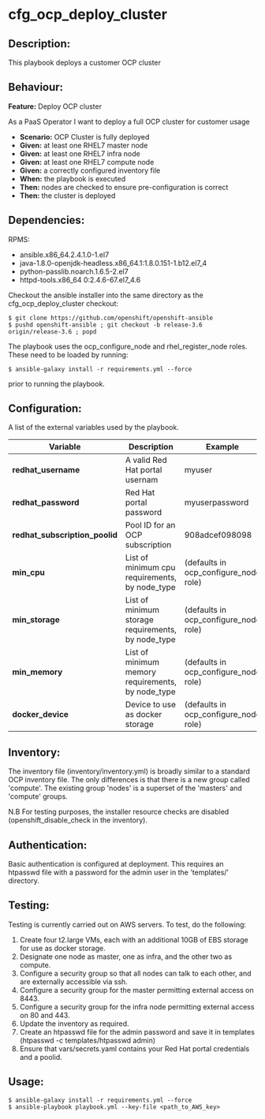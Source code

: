 # cfg_ocp_deploy_cluster

## Description:

This playbook deploys a customer OCP cluster

## Behaviour:

**Feature:** Deploy OCP cluster

As a PaaS Operator I want to deploy a full OCP cluster for customer usage

- **Scenario:** OCP Cluster is fully deployed
- **Given:** at least one RHEL7 master node
- **Given:** at least one RHEL7 infra node
- **Given:** at least one RHEL7 compute node
- **Given:** a correctly configured inventory file
- **When:** the playbook is executed
- **Then:** nodes are checked to ensure pre-configuration is correct
- **Then:** the cluster is deployed

## Dependencies:

RPMS:
- ansible.x86_64.2.4.1.0-1.el7
- java-1.8.0-openjdk-headless.x86_64.1:1.8.0.151-1.b12.el7_4
- python-passlib.noarch.1.6.5-2.el7
- httpd-tools.x86_64 0:2.4.6-67.el7_4.6                                                                                                                                                               

Checkout the ansible installer into the same directory as the cfg_ocp_deploy_cluster checkout:
```
$ git clone https://github.com/openshift/openshift-ansible
$ pushd openshift-ansible ; git checkout -b release-3.6 origin/release-3.6 ; popd
```

The playbook uses the ocp_configure_node and rhel_register_node roles. These need to be loaded by running:

```
$ ansible-galaxy install -r requirements.yml --force
```
prior to running the playbook.

## Configuration:

A list of the external variables used by the playbook.

| Variable  | Description  | Example  | Where set |
|---|---|---|---|
| **redhat_username**  | A valid Red Hat portal usernam  |  myuser | vars/secrets.yml |
| **redhat_password**  | Red Hat portal password  |  myuserpassword | vars/secrets.yml |
| **redhat_subscription_poolid**  | Pool ID for an OCP subscription | 908adcef098098 | vars/secrets.yml |
| **min_cpu**  | List of minimum cpu requirements, by node_type | (defaults in  ocp_configure_node role)  | override in group_vars/all.yml if needed |
| **min_storage** | List of minimum storage requirements, by node_type | (defaults in ocp_configure_node role)  | override in group_vars/all.yml if needed |
| **min_memory** | List of minimum memory requirements, by node_type | (defaults in ocp_configure_node role)  | override in group_vars/all.yml if needed |
| **docker_device** | Device to use as docker storage | (defaults in ocp_configure_node role) | override in group_vars/all.yml if needed |

## Inventory:

The inventory file (inventory/inventory.yml) is broadly similar to a standard OCP inventory file. The only differences is that there is a new group called 'compute'.
The existing group 'nodes' is a superset of the 'masters' and 'compute' groups.

N.B For testing purposes, the installer resource checks are disabled (openshift_disable_check in the inventory).

## Authentication:

Basic authentication is configured at deployment. This requires an htpasswd file with a password for the admin user in the 'templates/' directory.

## Testing:

Testing is currently carried out on AWS servers. To test, do the following:

1. Create four t2.large VMs, each with an additional 10GB of EBS storage for use as docker storage.
2. Designate one node as master, one as infra, and the other two as compute.
3. Configure a security group so that all nodes can talk to each other, and are externally accessible via ssh.
4. Configure a security group for the master permitting external access on 8443.
5. Configure a security group for the infra node permitting external access on 80 and 443.
6. Update the inventory as required.
7. Create an htpasswd file for the admin password and save it in templates (htpasswd -c templates/htpasswd admin)
8. Ensure that vars/secrets.yaml contains your Red Hat portal credentials and a poolid.

## Usage:

```
$ ansible-galaxy install -r requirements.yml --force
$ ansible-playbook playbook.yml --key-file <path_to_AWS_key>
```
